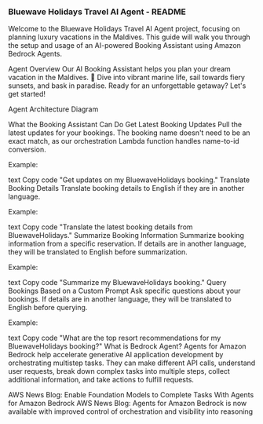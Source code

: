 ### Bluewave Holidays Travel AI Agent - README
Welcome to the Bluewave Holidays Travel AI Agent project, focusing on planning luxury vacations in the Maldives. This guide will walk you through the setup and usage of an AI-powered Booking Assistant using Amazon Bedrock Agents.

Agent Overview
Our AI Booking Assistant helps you plan your dream vacation in the Maldives. 🌴 Dive into vibrant marine life, sail towards fiery sunsets, and bask in paradise. Ready for an unforgettable getaway? Let's get started!

Agent Architecture Diagram

What the Booking Assistant Can Do
Get Latest Booking Updates
Pull the latest updates for your bookings. The booking name doesn't need to be an exact match, as our orchestration Lambda function handles name-to-id conversion.

Example:

text
Copy code
"Get updates on my BluewaveHolidays booking."
Translate Booking Details
Translate booking details to English if they are in another language.

Example:

text
Copy code
"Translate the latest booking details from BluewaveHolidays."
Summarize Booking Information
Summarize booking information from a specific reservation. If details are in another language, they will be translated to English before summarization.

Example:

text
Copy code
"Summarize my BluewaveHolidays booking."
Query Bookings Based on a Custom Prompt
Ask specific questions about your bookings. If details are in another language, they will be translated to English before querying.

Example:

text
Copy code
"What are the top resort recommendations for my BluewaveHolidays booking?"
What is Bedrock Agent?
Agents for Amazon Bedrock help accelerate generative AI application development by orchestrating multistep tasks. They can make different API calls, understand user requests, break down complex tasks into multiple steps, collect additional information, and take actions to fulfill requests.

AWS News Blog: Enable Foundation Models to Complete Tasks With Agents for Amazon Bedrock
AWS News Blog: Agents for Amazon Bedrock is now available with improved control of orchestration and visibility into reasoning

